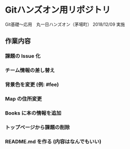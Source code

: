 # Gitハンズオン用リポジトリ
Git基礎～応用　丸一日ハンズオン（茅場町）
2018/12/09 実施

## 作業内容
### 課題の Issue 化
### チーム情報の差し替え
### 背景色を変更 (例: #fee)
### Map の住所変更
### Books に本の情報を追加
### トップページから課題の削除
### README.md を作る (内容はなんでもいい)


